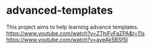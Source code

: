 # advanced-templates
This project aims to help learning advance templates.
https://www.youtube.com/watch?v=ZThiFvFaZPA&t=11s
https://www.youtube.com/watch?v=aveAk5BSf5I